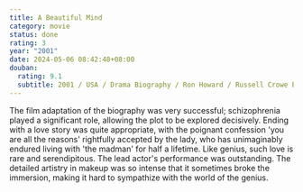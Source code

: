 ```yaml
---
title: A Beautiful Mind
category: movie
status: done
rating: 3
year: "2001"
date: 2024-05-06 08:42:48+08:00
douban:
  rating: 9.1
  subtitle: 2001 / USA / Drama Biography / Ron Howard / Russell Crowe Ed Harris
---
```


The film adaptation of the biography was very successful; schizophrenia played a significant role, allowing the plot to be explored decisively. Ending with a love story was quite appropriate, with the poignant confession 'you are all the reasons' rightfully accepted by the lady, who has unimaginably endured living with 'the madman' for half a lifetime. Like genius, such love is rare and serendipitous. The lead actor's performance was outstanding. The detailed artistry in makeup was so intense that it sometimes broke the immersion, making it hard to sympathize with the world of the genius.

